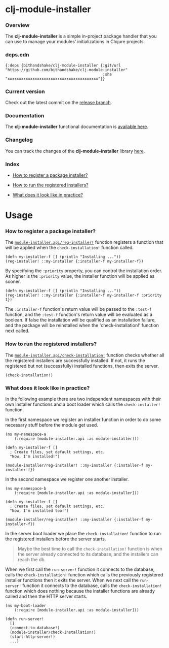 
# clj-module-installer

### Overview

The <strong>clj-module-installer</strong> is a simple in-project package handler
that you can use to manage your modules' initializations in Clojure projects.

### deps.edn

```
{:deps {bithandshake/clj-module-installer {:git/url "https://github.com/bithandshake/clj-module-installer"
                                           :sha     "xxxxxxxxxxxxxxxxxxxxxxxxxxxxxxxxxxxxxxxx"}}
```

### Current version

Check out the latest commit on the [release branch](https://github.com/bithandshake/clj-module-installer/tree/release).

### Documentation

The <strong>clj-module-installer</strong> functional documentation is [available here](documentation/COVER.md).

### Changelog

You can track the changes of the <strong>clj-module-installer</strong> library [here](CHANGES.md).

### Index

- [How to register a package installer?](#how-to-register-a-package-installer)

- [How to run the registered installers?](#how-to-run-the-registered-installers)

- [What does it look like in practice?](#what-does-it-look-like-in-practice)

# Usage

### How to register a package installer?

The [`module-installer.api/reg-installer!`](documentation/clj/module-installer/API.md#reg-installer)
function registers a function that will be applied when the `check-installation!`
function called.

```
(defn my-installer-f [] (println "Installing ..."))
(reg-installer! ::my-installer {:installer-f my-installer-f})
```

By specifying the `:priority` property, you can control the installation order.
As higher is the `:priority` value, the installer function will be applied as sooner.

```
(defn my-installer-f [] (println "Installing ..."))
(reg-installer! ::my-installer {:installer-f my-installer-f :priority 1})
```

The `:installer-f` function's return value will be passed to the `:test-f` function,
and the `:test-f` function's return value will be evaluated as a boolean.
If false the installation will be qualified as an installation failure,
and the package will be reinstalled when the 'check-installation!' function next called.

### How to run the registered installers?

The [`module-installer.api/check-installation!`](documentation/clj/module-installer/API.md#check-installation)
function checks whether all the registered installers are successfully installed.
If not, it runs the registered but not (successfully) installed functions, then exits
the server.

```
(check-installation!)
```

### What does it look like in practice?

In the following example there are two independent namespaces with their
own installer functions and a boot loader which calls the `check-installer!`
function.

In the first namespace we register an installer function in order to do some
necessary stuff before the module get used.

```
(ns my-namespace-a
    (:require [module-installer.api :as module-installer]))

(defn my-installer-f []
  ; Create files, set default settings, etc.
  "Now, I'm installed!")    

(module-installer/reg-installer! ::my-installer {:installer-f my-installer-f})  
```

In the second namespace we register one another installer.

```
(ns my-namespace-b
    (:require [module-installer.api :as module-installer]))

(defn my-installer-f []
  ; Create files, set default settings, etc.
  "Now, I'm installed too!")    

(module-installer/reg-installer! ::my-installer {:installer-f my-installer-f})  
```

In the server boot loader we place the `check-installation!` function to run
the registered installers before the server starts.

> Maybe the best time to call the `check-installation!` function is when the
  server already connected to its database, and the installers can reach the db.

When we first call the `run-server!` function it connects to the database,
calls the `check-installation!` function which calls the previously registered
installer functions then it exits the server.
When we next call the `run-server!` function it connects to the database,
calls the `check-installation!` function which does nothing because the installer
functions are already called and then the HTTP server starts.

```
(ns my-boot-loader
    (:require [module-installer.api :as module-installer]))

(defn run-server!
  []
  (connect-to-database!)
  (module-installer/check-installation!)
  (start-http-server!)
  ...)    
```
